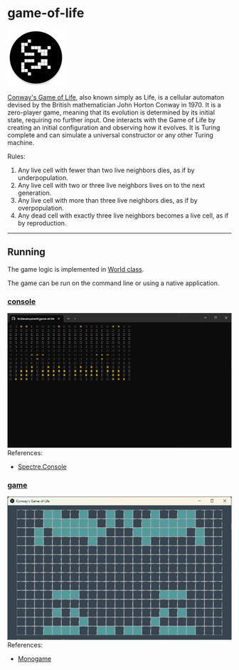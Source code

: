 # game-of-life

<img src=assets/images/icon.png width=128></img>  

[Conway's Game of Life](https://en.wikipedia.org/wiki/Conway%27s_Game_of_Life), also known simply as Life, is a cellular automaton devised by the British mathematician John Horton Conway in 1970. It is a zero-player game, meaning that its evolution is determined by its initial state, requiring no further input. One interacts with the Game of Life by creating an initial configuration and observing how it evolves. It is Turing complete and can simulate a universal constructor or any other Turing machine. 

Rules:
1. Any live cell with fewer than two live neighbors dies, as if by underpopulation.
2. Any live cell with two or three live neighbors lives on to the next generation.
3. Any live cell with more than three live neighbors dies, as if by overpopulation.
4. Any dead cell with exactly three live neighbors becomes a live cell, as if by reproduction.

---

## Running

The game logic is implemented in [World class](/src/Domain/World.cs).

The game can be run on the command line or using a native application.

### [console](/src/Console/)
![cli](game_of_line_cli.png)
References:
- [Spectre.Console](https://spectreconsole.net/)

### [game](/src/Conway/)
![cli](game_of_line_app.png)
References:
- [Monogame](https://monogame.net/)